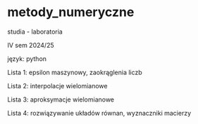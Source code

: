 # metody_numeryczne
studia - laboratoria

IV sem 2024/25

język: python

Lista 1: epsilon maszynowy, zaokrąglenia liczb

Lista 2: interpolacje wielomianowe

Lista 3: aproksymacje wielomianowe

Lista 4: rozwiązywanie układów równan, wyznaczniki macierzy
